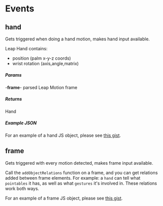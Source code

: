 # Events

## hand

Gets triggered when doing a hand motion, makes hand input available.

Leap Hand contains:

 * position (palm x-y-z coords)
 * wrist rotation (axis,angle,matrix)

##### Params

-**frame**- parsed Leap Motion frame

##### Returns

Hand

##### Example JSON

For an example of a hand JS object, please see [this gist](https://gist.github.com/stewart/bc5b4fe7736617965d0c).

## frame

Gets triggered with every motion detected, makes frame input available.

Call the `addObjectRelations` function on a frame, and you can get relations
added between frame elements. For example: a `hand` can tell what `pointables`
it has, as well as what `gestures` it's involved in. These relations work both
ways.

For an example of a frame JS object, please see [this gist](https://gist.github.com/stewart/24981316929dcfd8480a).
